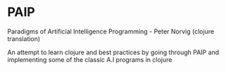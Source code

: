 # PAIP
Paradigms of Artificial Intelligence Programming - Peter Norvig (clojure translation)

An attempt to learn clojure and best practices by going through PAIP and implementing some of the classic A.I programs in clojure
